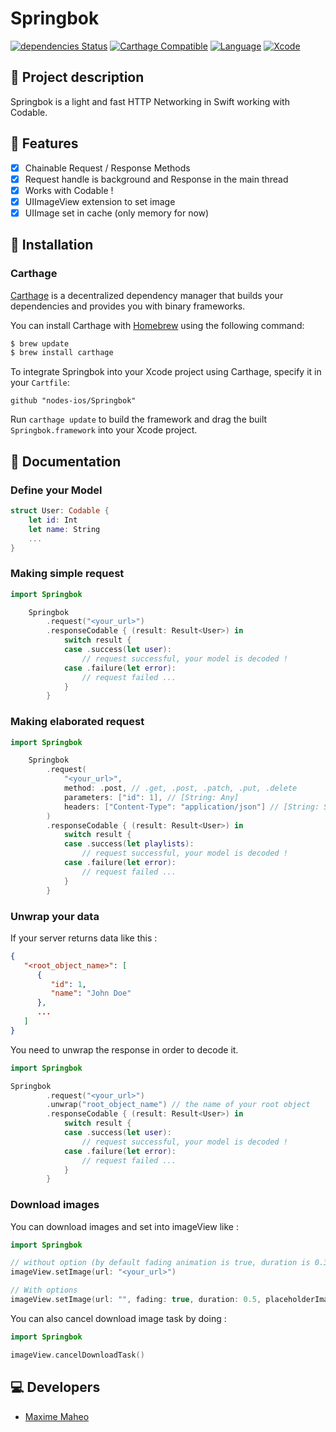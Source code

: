 # Springbok

[![dependencies Status](https://david-dm.org/dwyl/esta/status.svg)](https://david-dm.org/dwyl/esta)
[![Carthage Compatible](https://img.shields.io/badge/Carthage-compatible-4BC51D.svg?style=flat)](https://github.com/Carthage/Carthage)
[![Language](https://img.shields.io/badge/Swift-4.2-brightgreen.svg)](http://swift.org)
[![Xcode](https://img.shields.io/badge/Xcode-10.0-brightgreen.svg)](https://developer.apple.com/download/more/)

## 📖 Project description

Springbok is a light and fast HTTP Networking in Swift working with Codable.

## 📂 Features

- [x] Chainable Request / Response Methods
- [x] Request handle is background and Response in the main thread
- [x] Works with Codable !
- [x] UIImageView extension to set image
- [x] UIImage set in cache (only memory for now)

## 🔧 Installation

### Carthage

[Carthage](https://github.com/Carthage/Carthage) is a decentralized dependency manager that builds your dependencies and provides you with binary frameworks.

You can install Carthage with [Homebrew](https://brew.sh/) using the following command:

```bash
$ brew update
$ brew install carthage
```

To integrate Springbok into your Xcode project using Carthage, specify it in your `Cartfile`:

```ogdl
github "nodes-ios/Springbok"
```

Run `carthage update` to build the framework and drag the built `Springbok.framework` into your Xcode project.

## 📝 Documentation

### Define your Model

```swift
struct User: Codable {
    let id: Int
    let name: String
    ...
}
```

### Making simple request

```swift
import Springbok

    Springbok
        .request("<your_url>")
        .responseCodable { (result: Result<User>) in
            switch result {
            case .success(let user):
                // request successful, your model is decoded !
            case .failure(let error):
                // request failed ...
            }
        }
```

### Making elaborated request

```swift
import Springbok

    Springbok
        .request(
            "<your_url>", 
            method: .post, // .get, .post, .patch, .put, .delete
            parameters: ["id": 1], // [String: Any]
            headers: ["Content-Type": "application/json"] // [String: String]
        )
        .responseCodable { (result: Result<User>) in
            switch result {
            case .success(let playlists):
                // request successful, your model is decoded !
            case .failure(let error):
                // request failed ...
            }
        }
```

### Unwrap your data

If your server returns data like this :

```json
{
   "<root_object_name>": [
      {
         "id": 1,
         "name": "John Doe"
      },
      ...
   ]
}
```

You need to unwrap the response in order to decode it.

```swift
import Springbok

Springbok
        .request("<your_url>")
        .unwrap("root_object_name") // the name of your root object
        .responseCodable { (result: Result<User>) in
            switch result {
            case .success(let user):
                // request successful, your model is decoded !
            case .failure(let error):
                // request failed ...
            }
        }
```

### Download images

You can download images and set into imageView like :

```swift
import Springbok

// without option (by default fading animation is true, duration is 0.3 and placeholder image is nil)
imageView.setImage(url: "<your_url>")

// With options
imageView.setImage(url: "", fading: true, duration: 0.5, placeholderImage: nil)
```

You can also cancel download image task by doing :
```swift
import Springbok

imageView.cancelDownloadTask()
```

## 💻 Developers

- [Maxime Maheo](https://github.com/mmaheo)

